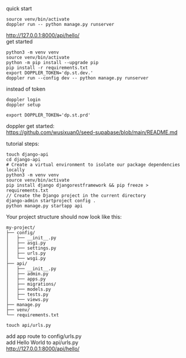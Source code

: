 quick start
```
source venv/bin/activate
doppler run -- python manage.py runserver
```
http://127.0.0.1:8000/api/hello/  
get started
```
python3 -m venv venv
source venv/bin/activate
python -m pip install --upgrade pip
pip install -r requirements.txt
export DOPPLER_TOKEN='dp.st.dev.'
doppler run --config dev -- python manage.py runserver
```
instead of token
```
doppler login
doppler setup
```
```
export DOPPLER_TOKEN='dp.st.prd'
```  
doppler get started:  
https://github.com/wusixuan0/seed-supabase/blob/main/README.md  

tutorial steps:  
```
touch django-api
cd django-api
# Create a virtual environment to isolate our package dependencies locally
python3 -m venv venv
source venv/bin/activate
pip install django djangorestframework && pip freeze > requirements.txt
// Create the Django project in the current directory
django-admin startproject config .
python manage.py startapp api
```

Your project structure should now look like this:
```
my-project/
├── config/
│   ├── __init__.py
│   ├── asgi.py
│   ├── settings.py
│   ├── urls.py
│   └── wsgi.py
├── api/
│   ├── __init__.py
│   ├── admin.py
│   ├── apps.py
│   ├── migrations/
│   ├── models.py
│   ├── tests.py
│   └── views.py
├── manage.py
├── venv/
└── requirements.txt
```


```
touch api/urls.py

```
add app route to config/urls.py  
add Hello World to api/urls.py  
http://127.0.0.1:8000/api/hello/

